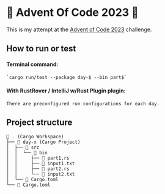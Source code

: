 # 🎄 Advent Of Code 2023 🎄

This is my attempt at the [Advent of Code 2023](https://adventofcode.com/2023) challenge.

## How to run or test

#### Terminal command:

    `cargo run/test --package day-$ --bin part$`

#### With RustRover / IntelliJ w/Rust Plugin plugin:

    There are preconfigured run configurations for each day.

## Project structure

     . (Cargo Workspace)
    ├──  day-x (Cargo Project)
    │  ├──  src
    │  │  └──  bin
    │  │     ├──  part1.rs
    │  │     ├──  input1.txt
    │  │     ├──  part2.rs
    │  │     └──  input2.txt
    │  └──  Cargo.toml
    └──  Cargo.toml

